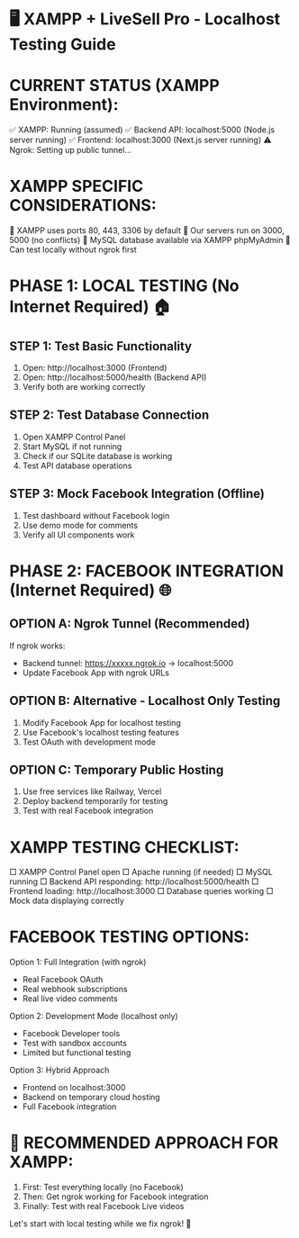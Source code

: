 🖥️ XAMPP + LiveSell Pro - Localhost Testing Guide
=================================================

CURRENT STATUS (XAMPP Environment):
===================================
✅ XAMPP: Running (assumed)
✅ Backend API: localhost:5000 (Node.js server running)
✅ Frontend: localhost:3000 (Next.js server running)
⚠️ Ngrok: Setting up public tunnel...

XAMPP SPECIFIC CONSIDERATIONS:
==============================
🔹 XAMPP uses ports 80, 443, 3306 by default
🔹 Our servers run on 3000, 5000 (no conflicts)
🔹 MySQL database available via XAMPP phpMyAdmin
🔹 Can test locally without ngrok first

PHASE 1: LOCAL TESTING (No Internet Required) 🏠
===============================================

STEP 1: Test Basic Functionality
-------------------------------
1. Open: http://localhost:3000 (Frontend)
2. Open: http://localhost:5000/health (Backend API)
3. Verify both are working correctly

STEP 2: Test Database Connection
------------------------------
1. Open XAMPP Control Panel
2. Start MySQL if not running
3. Check if our SQLite database is working
4. Test API database operations

STEP 3: Mock Facebook Integration (Offline)
-----------------------------------------
1. Test dashboard without Facebook login
2. Use demo mode for comments
3. Verify all UI components work

PHASE 2: FACEBOOK INTEGRATION (Internet Required) 🌐
===================================================

OPTION A: Ngrok Tunnel (Recommended)
-----------------------------------
If ngrok works:
- Backend tunnel: https://xxxxx.ngrok.io → localhost:5000
- Update Facebook App with ngrok URLs

OPTION B: Alternative - Localhost Only Testing
---------------------------------------------
1. Modify Facebook App for localhost testing
2. Use Facebook's localhost testing features
3. Test OAuth with development mode

OPTION C: Temporary Public Hosting
---------------------------------
1. Use free services like Railway, Vercel
2. Deploy backend temporarily for testing
3. Test with real Facebook integration

XAMPP TESTING CHECKLIST:
========================
□ XAMPP Control Panel open
□ Apache running (if needed)
□ MySQL running
□ Backend API responding: http://localhost:5000/health
□ Frontend loading: http://localhost:3000
□ Database queries working
□ Mock data displaying correctly

FACEBOOK TESTING OPTIONS:
========================
Option 1: Full Integration (with ngrok)
- Real Facebook OAuth
- Real webhook subscriptions
- Real live video comments

Option 2: Development Mode (localhost only)
- Facebook Developer tools
- Test with sandbox accounts
- Limited but functional testing

Option 3: Hybrid Approach
- Frontend on localhost:3000
- Backend on temporary cloud hosting
- Full Facebook integration

🎯 RECOMMENDED APPROACH FOR XAMPP:
=================================
1. First: Test everything locally (no Facebook)
2. Then: Get ngrok working for Facebook integration
3. Finally: Test with real Facebook Live videos

Let's start with local testing while we fix ngrok! 🚀